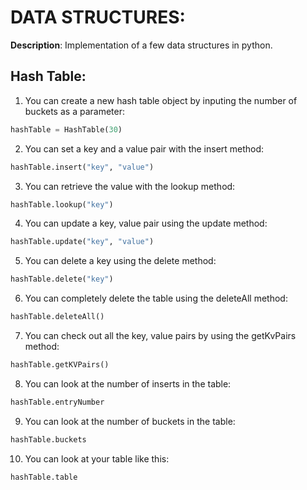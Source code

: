 # DATA STRUCTURES: 

**Description**: Implementation of a few data structures in python.

## Hash Table:

1) You can create a new hash table object by inputing the number of buckets as a parameter:

```Python
hashTable = HashTable(30)
```

2) You can set a key and a value pair with the insert method:

```Python
hashTable.insert("key", "value")
```

3) You can retrieve the value with the lookup method:

```Python
hashTable.lookup("key")
```

4) You can update a key, value pair using the update method:

```Python
hashTable.update("key", "value")
```

5) You can delete a key using the delete method:

```Python
hashTable.delete("key")
```

6) You can completely delete the table using the deleteAll method:

```Python
hashTable.deleteAll()
```

7) You can check out all the key, value pairs by using the getKvPairs method:

```Python
hashTable.getKVPairs()
```

8) You can look at the number of inserts in the table:

```Python
hashTable.entryNumber
```

9) You can look at the number of buckets in the table:

```Python
hashTable.buckets
```

10) You can look at your table like this:

```Python
hashTable.table
```

